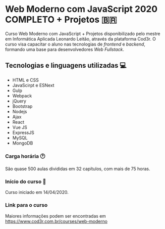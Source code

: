 #  Web Moderno com JavaScript 2020 COMPLETO + Projetos  :brazil:

Curso Web Moderno com JavaScript + Projetos disponibilizado pelo mestre em Informática Aplicada Leonardo Leitão, através da plataforma Cod3r. O curso visa capacitar o aluno nas tecnologias de _frontend_ e _backend_, formando uma base para desenvolvedores _Web Fullstack_.

## Tecnologias e linguagens utilizadas :computer:

<ul>
  <li>HTML e  CSS</li>
  <li>JavaScirpt e ESNext</li>
  <li>Gulp</li>
  <li>Webpack</li>
  <li>jQuery</li>
  <li>Bootstrap</li>
  <li>Nodejs</li>
  <li>Ajax</li>
  <li>React</li>
  <li>Vue JS</li>
  <li>ExpressJS</li>
  <li>MySQL</li>
  <li>MongoDB</li>
</ul>

### Carga horária :clock1:

São quase 500 aulas divididas em 32 capítulos, com mais de 75 horas.

### Início do curso :calendar:

Curso iniciado em 14/04/2020.

### Link para o curso

Maiores informações podem ser encontradas em https://www.cod3r.com.br/courses/web-moderno
